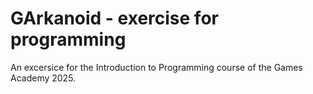 # GArkanoid - exercise for programming

An excersice for the Introduction to Programming course of the Games Academy 2025.